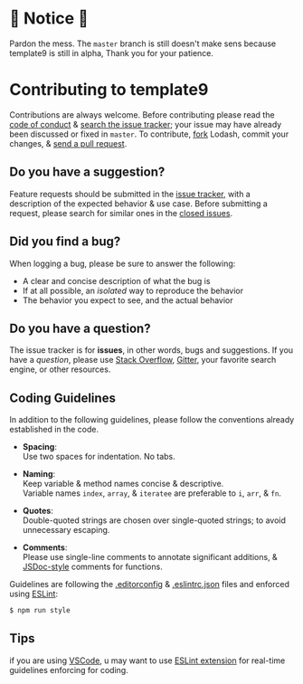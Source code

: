 # :construction: Notice :construction:

Pardon the mess. The `master` branch is still doesn't make sens because template9 is still in alpha, Thank you for your patience.

# Contributing to template9

Contributions are always welcome. Before contributing please read the
[code of conduct](https://github.com/ZibanPirate/template9/blob/master/CODE_OF_CONDUCT.md) &
[search the issue tracker](https://github.com/ZibanPirate/template9/issues); your issue
may have already been discussed or fixed in `master`. To contribute,
[fork](https://help.github.com/articles/fork-a-repo/) Lodash, commit your changes,
& [send a pull request](https://help.github.com/articles/using-pull-requests/).

## Do you have a suggestion?

Feature requests should be submitted in the
[issue tracker](https://github.com/ZibanPirate/template9/issues), with a description of
the expected behavior & use case.
Before submitting a request, please search for similar ones in the
[closed issues](https://github.com/ZibanPirate/template9/issues?q=is%3Aissue+is%3Aclosed+label%3Aenhancement).

## Did you find a bug?

When logging a bug, please be sure to answer the following:
 * A clear and concise description of what the bug is
 * If at all possible, an *isolated* way to reproduce the behavior
 * The behavior you expect to see, and the actual behavior

## Do you have a question?

The issue tracker is for **issues**, in other words, bugs and suggestions.
If you have a *question*, please use [Stack Overflow](http://stackoverflow.com/questions/tagged/template9), [Gitter](https://gitter.im/template9), your favorite search engine, or other resources.

## Coding Guidelines

In addition to the following guidelines, please follow the conventions already
established in the code.

- **Spacing**:<br>
  Use two spaces for indentation. No tabs.

- **Naming**:<br>
  Keep variable & method names concise & descriptive.<br>
  Variable names `index`, `array`, & `iteratee` are preferable to
  `i`, `arr`, & `fn`.

- **Quotes**:<br>
  Double-quoted strings are chosen over single-quoted strings; to avoid unnecessary escaping.

- **Comments**:<br>
  Please use single-line comments to annotate significant additions, &
  [JSDoc-style](http://www.2ality.com/2011/08/jsdoc-intro.html) comments for
  functions.

Guidelines are following the [.editorconfig](https://github.com/ZibanPirate/template9/blob/master/.editorconfig) & [.eslintrc.json](https://github.com/ZibanPirate/template9/blob/master/.eslintrc.json) files and enforced using [ESLint](https://www.npmjs.com/package/eslint):
```bash
$ npm run style
```

## Tips

if you are using [VSCode](https://code.visualstudio.com), u may want to use [ESLint extension](https://marketplace.visualstudio.com/items?itemName=dbaeumer.vscode-eslint) for real-time guidelines enforcing for coding.
